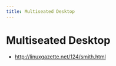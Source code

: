 ```yaml
---
title: Multiseated Desktop
---
```


# Multiseated Desktop

* http://linuxgazette.net/124/smith.html

